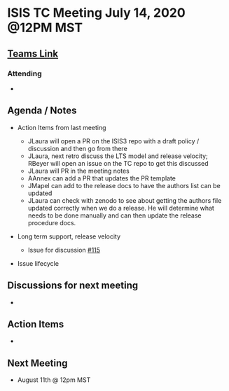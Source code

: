 # ISIS TC Meeting July 14, 2020 @12PM MST

## [Teams Link](https://teams.microsoft.com/dl/launcher/launcher.html?url=%2f_%23%2fl%2fmeetup-join%2f19%3ameeting_YWRkZjdiMGUtZWJlOC00OWMzLThlMTItZTk0Y2MyM2E1MWE0%40thread.v2%2f0%3fcontext%3d%257b%2522Tid%2522%253a%25220693b5ba-4b18-4d7b-9341-f32f400a5494%2522%252c%2522Oid%2522%253a%2522c27c6e98-e45a-45ff-aea5-7f10d6fe67c1%2522%257d%26anon%3dtrue&type=meetup-join&deeplinkId=e54b3969-3c7f-4efb-9cad-ee99cf639f86&directDl=true&msLaunch=true&enableMobilePage=true&suppressPrompt=true)

### Attending
-

## Agenda / Notes
- Action Items from last meeting
  - JLaura will open a PR on the ISIS3 repo with a draft policy / discussion and then go from there
  - JLaura, next retro discuss the LTS model and release velocity; RBeyer will open an issue on the TC repo to get this discussed
  - JLaura will PR in the meeting notes
  - AAnnex can add a PR that updates the PR template
  - JMapel can add to the release docs to have the authors list can be updated
  - JLaura can check with zenodo to see about getting the authors file updated correctly when we do a release. He will determine what needs to be done manually and can then update the release procedure docs.

- Long term support, release velocity
  - Issue for discussion [#115](https://github.com/USGS-Astrogeology/ISIS_TC/issues/115)

- Issue lifecycle


## Discussions for next meeting
-

## Action Items
-

## Next Meeting
- August 11th @ 12pm MST
